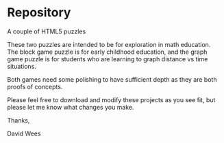 Repository
==========

A couple of HTML5 puzzles

These two puzzles are intended to be for exploration in math education. 
The block game puzzle is for early childhood education, and the graph game
puzzle is for students who are learning to graph distance vs time situations.

Both games need some polishing to have sufficient depth as they are both
proofs of concepts.

Please feel free to download and modify these projects as you see fit,
but please let me know what changes you make.

Thanks,

David Wees
